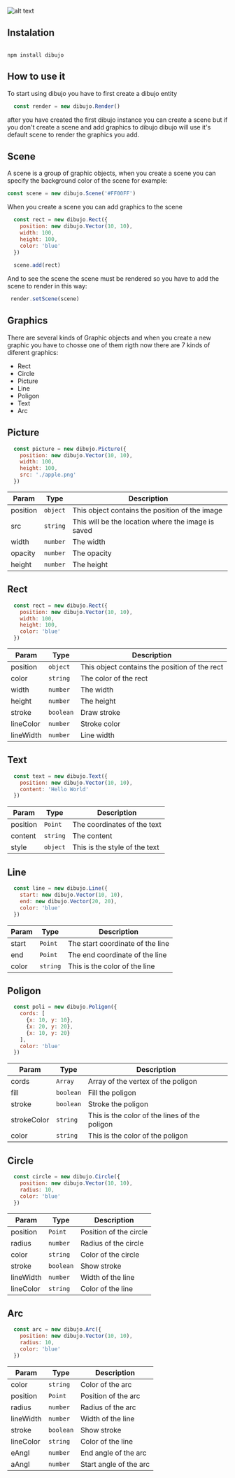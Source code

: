 ![alt text](https://raw.githubusercontent.com/LuisHerasme/DibujoJs/master/logo/dibujoJs.png)

## Instalation

<code>
npm install dibujo
</code>

## How to use it

<p>
  To start using dibujo you have to first create a dibujo entity
</p>

```javascript
  const render = new dibujo.Render()
```
<p>
  after you have created the first  dibujo instance you can create a scene but if you don't create a scene and add graphics to dibujo     dibujo will use it's default scene to render the graphics you add.
</p>


## Scene
<p>
  A scene is a group of graphic objects, when you create a scene you can specify the background color 
  of the scene for example:
</p>

```javascript
const scene = new dibujo.Scene('#FF00FF')
```

<p>
  When you create a scene you can add graphics to the scene
</p>

```javascript
  const rect = new dibujo.Rect({
    position: new dibujo.Vector(10, 10),
    width: 100,
    height: 100,
    color: 'blue'
  })
  
  scene.add(rect)
```

<p>
  And to see the scene the scene must be rendered so you have to add the scene to render in this way:
</p>

```javascript
 render.setScene(scene)
```

## Graphics
<p>
  There are several kinds of Graphic objects and when you create a new graphic you have to chosse one of them
  rigth now there are 7 kinds of diferent graphics:
</p>

* Rect
* Circle
* Picture
* Line
* Poligon
* Text
* Arc

## Picture

```javascript
  const picture = new dibujo.Picture({
    position: new dibujo.Vector(10, 10),
    width: 100,
    height: 100,
    src: './apple.png'
  })
```

| Param | Type | Description |
| --- | --- | --- |
| position | <code>object</code> | This object contains the position of the image |
| src | <code>string</code> | This will be the location where the image is saved |
| width | <code>number</code> | The width |
| opacity | <code>number</code> | The opacity |
| height | <code>number</code> | The height |

## Rect

```javascript
  const rect = new dibujo.Rect({
    position: new dibujo.Vector(10, 10),
    width: 100,
    height: 100,
    color: 'blue'
  })
```

| Param | Type | Description |
| --- | --- | --- |
| position | <code>object</code> | This object contains the position of the rect |
| color | <code>string</code> | The color of the rect |
| width | <code>number</code> | The width |
| height | <code>number</code> | The height |
| stroke | <code>boolean</code> | Draw stroke |
| lineColor | <code>number</code> | Stroke color |
| lineWidth | <code>number</code> | Line width |

## Text

```javascript
  const text = new dibujo.Text({
    position: new dibujo.Vector(10, 10),
    content: 'Hello World'
  })
```

| Param | Type | Description |
| --- | --- | --- |
| position | <code>Point</code> | The coordinates of the text |
| content | <code>string</code> | The content |
| style | <code>object</code> | This is the style of the text |

## Line

```javascript
  const line = new dibujo.Line({
    start: new dibujo.Vector(10, 10),
    end: new dibujo.Vector(20, 20),
    color: 'blue'
  })
```

| Param | Type | Description |
| --- | --- | --- |
| start | <code>Point</code> | The start coordinate of the line |
| end | <code>Point</code> | The end coordinate of the line |
| color | <code>string</code> | This is the color of the line |

## Poligon

```javascript
  const poli = new dibujo.Poligon({
    cords: [
      {x: 10, y: 10},
      {x: 20, y: 20},
      {x: 10, y: 20}
    ],
    color: 'blue'
  })
```

| Param | Type | Description |
| --- | --- | --- | 
| cords | <code>Array<Point></code> | Array of the vertex of the poligon |
| fill | <code>boolean</code> | Fill the poligon |
| stroke | <code>boolean</code> | Stroke the poligon |
| strokeColor | <code>string</code> | This is the color of the lines of the poligon |
| color | <code>string</code> | This is the color of the poligon |
  
## Circle

```javascript
  const circle = new dibujo.Circle({
    position: new dibujo.Vector(10, 10),
    radius: 10,
    color: 'blue'
  })
```

| Param | Type | Description |
| --- | --- | --- | 
| position | <code>Point</code> | Position of the circle |
| radius | <code>number</code> | Radius of the circle |
| color | <code>string</code> | Color of the circle |
| stroke | <code>boolean</code> | Show stroke |
| lineWidth | <code>number</code> | Width of the line |
| lineColor | <code>string</code> | Color of the line |

## Arc

```javascript
  const arc = new dibujo.Arc({
    position: new dibujo.Vector(10, 10),
    radius: 10,
    color: 'blue'
  })
```

| Param | Type | Description |
| --- | --- | --- | 
| color | <code>string</code> | Color of the arc |
| position | <code>Point</code> | Position of the arc |
| radius | <code>number</code> | Radius of the arc |
| lineWidth | <code>number</code> | Width of the line |
| stroke | <code>boolean</code> | Show stroke |
| lineColor | <code>string</code> | Color of the line |
| eAngl | <code>number</code> | End angle of the arc |
| aAngl | <code>number</code> | Start angle of the arc |
